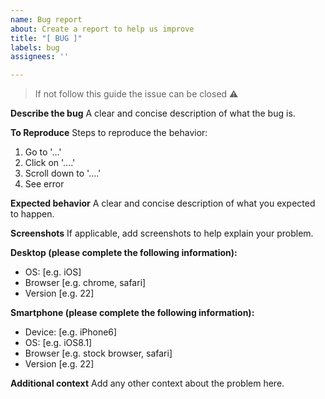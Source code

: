 ```yaml
---
name: Bug report
about: Create a report to help us improve
title: "[ BUG ]"
labels: bug
assignees: ''

---
```


> If not follow this guide the issue can be closed :warning:

**Describe the bug** A clear and concise description of what the bug is.

**To Reproduce** Steps to reproduce the behavior:

1. Go to '...'
2. Click on '....'
3. Scroll down to '....'
4. See error

**Expected behavior** A clear and concise description of what you expected
to happen.

**Screenshots** If applicable, add screenshots to help explain your
problem.

**Desktop (please complete the following information):**

- OS: [e.g. iOS]
- Browser [e.g. chrome, safari]
- Version [e.g. 22]

**Smartphone (please complete the following information):**

- Device: [e.g. iPhone6]
- OS: [e.g. iOS8.1]
- Browser [e.g. stock browser, safari]
- Version [e.g. 22]

**Additional context** Add any other context about the problem here.
